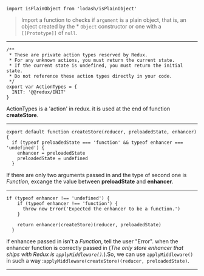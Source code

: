 ```
import isPlainObject from 'lodash/isPlainObject'
```
> Import a function to checks if `argument` is a plain object, that is, an object created by the * `Object` constructor or one with a  `[[Prototype]]` of `null`. 

- - -
```
/**
 * These are private action types reserved by Redux.
 * For any unknown actions, you must return the current state.
 * If the current state is undefined, you must return the initial state.
 * Do not reference these action types directly in your code.
 */
export var ActionTypes = {
  INIT: '@@redux/INIT'
}
```
ActionTypes is a 'action' in redux. it is used at the end of function **createStore**.
- - -
```
export default function createStore(reducer, preloadedState, enhancer) {
  if (typeof preloadedState === 'function' && typeof enhancer === 'undefined') {
    enhancer = preloadedState
    preloadedState = undefined
  }
```

If there are only two arguments passed in and the type of second one is *Function*, excange the value between **preloadState** and **enhancer**.
- - -
```
if (typeof enhancer !== 'undefined') {
    if (typeof enhancer !== 'function') {
      throw new Error('Expected the enhancer to be a function.')
    }

    return enhancer(createStore)(reducer, preloadedState)
  }
```
if enhancee passed in isn't a *Function*, tell the user "Error". when the enhancer function is correctly passed in (*The only store enhancer that ships with Redux is `applyMiddleware()`.*).So, we can use `applyMiddleware()` in such a way :`applyMiddleware(createStore)(reducer, preloadedState)`.
- - -












